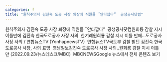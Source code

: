 ```yaml
---
categories: f
title: "원칙주의자 김진숙 도공 사장 퇴장에 직원들 ˝안타깝다”  공생공사닷컴"
---
```

원칙주의자 김진숙 도공 사장 퇴장에 직원들 ˝안타깝다”&nbsp;&nbsp;공생공사닷컴원희룡 감찰 지시 이틀만에 김진숙 한국도로공사 사장 사의&nbsp;&nbsp;한겨레원희룡 감찰 지시 이틀 만에…도로공사 사장 사의 / 연합뉴스TV (YonhapnewsTV)&nbsp;&nbsp;연합뉴스TV국토부 감찰 받던 김진숙 한국도로공사 사장, 사의 표명&nbsp;&nbsp;영남일보김진숙 도로공사 사장 사의‥원희룡 감찰 지시 이틀 만 (2022.09.23/뉴스데스크/MBC)&nbsp;&nbsp;MBCNEWSGoogle 뉴스에서 전체 콘텐츠 보기